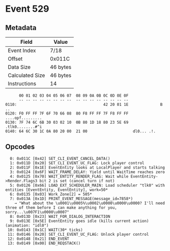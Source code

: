 # Event 529

## Metadata

| Field           | Value    |
|-----------------|----------|
| Event Index     | 7/18     |
| Offset          | 0x011C   |
| Data Size       | 46 bytes |
| Calculated Size | 46 bytes |
| Instructions    | 14       |

```
      00 01 02 03 04 05 06 07  08 09 0A 0B 0C 0D 0E 0F
      -- -- -- -- -- -- -- --  -- -- -- -- -- -- -- --
0110:                                      42 20 01 1E              B ..
0120: F0 FF FF 7F 6F 70 66 08  80 F8 FF FF 7F F8 FF FF  ....opf.........
0130: 7F 74 6C 6B 30 03 02 10  0B 80 1D 18 80 23 5E 69  .tlk0........#^i
0140: 64 6C 30 1C 0A 80 20 00  21 00                    dl0... .!.      
```

## Opcodes

```
  0: 0x011C [0x42] SET_CLI_EVENT_CANCEL_DATA()
  1: 0x011D [0x20] SET_CLI_EVENT_UC_FLAG: Lock player control
  2: 0x011F [0x1E] EventEntity looks at LocalPlayer and starts talking
  3: 0x0124 [0x6F] WAIT_FRAME_DELAY: Yield until WaitTime reaches zero
  4: 0x0125 [0x70] WAIT_ENTITY_RENDER_FLAG: Wait while EventEntity->Render.Flags3 bit 2 is set (cancel turn if not)
  5: 0x0126 [0x66] LOAD_EXT_SCHEDULER_MAIN: Load scheduler "tlk0" with entities [EventEntity, EventEntity], work=50*
  6: 0x0135 [0x03] Work_Zone[2] = 505*
  7: 0x013A [0x1D] PRINT_EVENT_MESSAGE(message_id=7858*)
    → "What about the \u0001\u0005%\u0002\u0000\u0000\u0000? I'll need three of them before I can make anything for you, sorry...\u007F1\u0000\u0007"
  8: 0x013D [0x23] WAIT_FOR_DIALOG_INTERACTION
  9: 0x013E [0x5E] EventEntity goes idle (kills current action) (animation: "idl0")
 10: 0x0143 [0x1C] WAIT(30* ticks)
 11: 0x0146 [0x20] SET_CLI_EVENT_UC_FLAG: Unlock player control
 12: 0x0148 [0x21] END_EVENT
 13: 0x0149 [0x00] END_REQSTACK()
```
